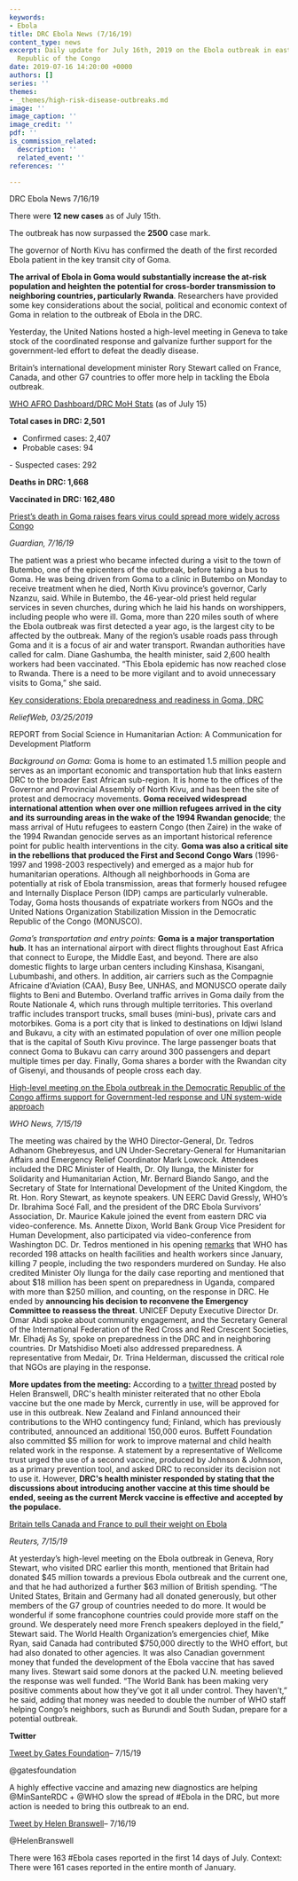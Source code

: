 ```yaml
---
keywords:
- Ebola
title: DRC Ebola News (7/16/19)
content_type: news
excerpt: Daily update for July 16th, 2019 on the Ebola outbreak in eastern Democratic
  Republic of the Congo
date: 2019-07-16 14:20:00 +0000
authors: []
series: ''
themes:
- _themes/high-risk-disease-outbreaks.md
image: ''
image_caption: ''
image_credit: ''
pdf: ''
is_commission_related:
  description: ''
  related_event: ''
references: ''

---
```

DRC Ebola News 7/16/19

There were **12 new cases** as of July 15th.

The outbreak has now surpassed the **2500** case mark.

The governor of North Kivu has confirmed the death of the first recorded Ebola patient in the key transit city of Goma.

**The arrival of Ebola in Goma would substantially increase the at-risk population and heighten the potential for cross-border transmission to neighboring countries, particularly Rwanda**. Researchers have provided some key considerations about the social, political and economic context of Goma in relation to the outbreak of Ebola in the DRC.

Yesterday, the United Nations hosted a high-level meeting in Geneva to take stock of the coordinated response and galvanize further support for the government-led effort to defeat the deadly disease.

Britain’s international development minister Rory Stewart called on France, Canada, and other G7 countries to offer more help in tackling the Ebola outbreak.

[WHO AFRO Dashboard/DRC MoH Stats](https://mailchi.mp/sante.gouv.cd/ebola_kivu_15juil19?e=34c0620338) (as of July 15)

**Total cases in DRC: 2,501**  
 - Confirmed cases: 2,407  
 - Probable cases: 94

\- Suspected cases: 292

**Deaths in DRC: 1,668**

**Vaccinated in DRC: 162,480**

[Priest’s death in Goma raises fears virus could spread more widely across Congo](https://www.theguardian.com/world/2019/jul/16/first-ebola-patient-eastern-drc-democratic-republic-congo-dies-goma)

_Guardian, 7/16/19_

The patient was a priest who became infected during a visit to the town of Butembo, one of the epicenters of the outbreak, before taking a bus to Goma. He was being driven from Goma to a clinic in Butembo on Monday to receive treatment when he died, North Kivu province’s governor, Carly Nzanzu, said. While in Butembo, the 46-year-old priest held regular services in seven churches, during which he laid his hands on worshippers, including people who were ill. Goma, more than 220 miles south of where the Ebola outbreak was first detected a year ago, is the largest city to be affected by the outbreak. Many of the region’s usable roads pass through Goma and it is a focus of air and water transport. Rwandan authorities have called for calm. Diane Gashumba, the health minister, said 2,600 health workers had been vaccinated. “This Ebola epidemic has now reached close to Rwanda. There is a need to be more vigilant and to avoid unnecessary visits to Goma,” she said.

[Key considerations: Ebola preparedness and readiness in Goma, DRC](https://reliefweb.int/report/democratic-republic-congo/social-science-humanitarian-action-key-considerations-ebola)

_ReliefWeb, 03/25/2019_

REPORT from Social Science in Humanitarian Action: A Communication for Development Platform

_Background on Goma:_ Goma is home to an estimated 1.5 million people and serves as an important economic and transportation hub that links eastern DRC to the broader East African sub-region. It is home to the offices of the Governor and Provincial Assembly of North Kivu, and has been the site of protest and democracy movements. **Goma received widespread international attention when over one million refugees arrived in the city and its surrounding areas in the wake of the 1994 Rwandan genocide**; the mass arrival of Hutu refugees to eastern Congo (then Zaire) in the wake of the 1994 Rwandan genocide serves as an important historical reference point for public health interventions in the city. **Goma was also a critical site in the rebellions that produced the First and Second Congo Wars** (1996-1997 and 1998-2003 respectively) and emerged as a major hub for humanitarian operations. Although all neighborhoods in Goma are potentially at risk of Ebola transmission, areas that formerly housed refugee and Internally Displace Person (IDP) camps are particularly vulnerable. Today, Goma hosts thousands of expatriate workers from NGOs and the United Nations Organization Stabilization Mission in the Democratic Republic of the Congo (MONUSCO).

_Goma’s transportation and entry points:_ **Goma is a major transportation hub**. It has an international airport with direct flights throughout East Africa that connect to Europe, the Middle East, and beyond. There are also domestic flights to large urban centers including Kinshasa, Kisangani, Lubumbashi, and others. In addition, air carriers such as the Compagnie Africaine d'Aviation (CAA), Busy Bee, UNHAS, and MONUSCO operate daily flights to Beni and Butembo. Overland traffic arrives in Goma daily from the Route Nationale 4, which runs through multiple territories. This overland traffic includes transport trucks, small buses (mini-bus), private cars and motorbikes. Goma is a port city that is linked to destinations on Idjwi Island and Bukavu, a city with an estimated population of over one million people that is the capital of South Kivu province. The large passenger boats that connect Goma to Bukavu can carry around 300 passengers and depart multiple times per day. Finally, Goma shares a border with the Rwandan city of Gisenyi, and thousands of people cross each day.

[High-level meeting on the Ebola outbreak in the Democratic Republic of the Congo affirms support for Government-led response and UN system-wide approach](https://www.who.int/news-room/detail/15-07-2019-high-level-meeting-on-the-ebola-outbreak-in-the-democratic-republic-of-the-congo-affirms-support-for-government-led-response-and-un-system-wide-approach?utm_source=Global+Health+NOW+Main+List&utm_campaign=1521bbce0f-EMAIL_CAMPAIGN_2019_07_15_12_42&utm_medium=email&utm_term=0_8d0d062dbd-1521bbce0f-2888645)

_WHO News, 7/15/19_

The meeting was chaired by the WHO Director-General, Dr. Tedros Adhanom Ghebreyesus, and UN Under-Secretary-General for Humanitarian Affairs and Emergency Relief Coordinator Mark Lowcock. Attendees included the DRC Minister of Health, Dr. Oly Ilunga, the Minister for Solidarity and Humanitarian Action, Mr. Bernard Biando Sango, and the Secretary of State for International Development of the United Kingdom, the Rt. Hon. Rory Stewart, as keynote speakers. UN EERC David Gressly, WHO’s Dr. Ibrahima Socé Fall, and the president of the DRC Ebola Survivors’ Association, Dr. Maurice Kakule joined the event from eastern DRC via video-conference. Ms. Annette Dixon, World Bank Group Vice President for Human Development, also participated via video-conference from Washington DC. Dr. Tedros mentioned in his opening [remarks](https://www.who.int/dg/speeches/detail/high-level-event-on-ebola-virus-disease-in-drc) that WHO has recorded 198 attacks on health facilities and health workers since January, killing 7 people, including the two responders murdered on Sunday. He also credited Minister Oly Ilunga for the daily case reporting and mentioned that about $18 million has been spent on preparedness in Uganda, compared with more than $250 million, and counting, on the response in DRC. He ended by **announcing his decision to reconvene the Emergency Committee to reassess the threat**. UNICEF Deputy Executive Director Dr. Omar Abdi spoke about community engagement, and the Secretary General of the International Federation of the Red Cross and Red Crescent Societies, Mr. Elhadj As Sy, spoke on preparedness in the DRC and in neighboring countries. Dr Matshidiso Moeti also addressed preparedness. A representative from Medair, Dr. Trina Helderman, discussed the critical role that NGOs are playing in the response.

**More updates from the meeting:** According to a [twitter thread](https://twitter.com/HelenBranswell/status/1150730951464538113) posted by Helen Branswell, DRC's health minister reiterated that no other Ebola vaccine but the one made by Merck, currently in use, will be approved for use in this outbreak. New Zealand and Finland announced their contributions to the WHO contingency fund; Finland, which has previously contributed, announced an additional 150,000 euros. Buffett Foundation also committed $5 million for work to improve maternal and child health related work in the response. A statement by a representative of Wellcome trust urged the use of a second vaccine, produced by Johnson & Johnson, as a primary prevention tool, and asked DRC to reconsider its decision not to use it. However, **DRC's health minister responded by stating that the discussions about introducing another vaccine at this time should be ended, seeing as the current Merck vaccine is effective and accepted by the populace.**

[Britain tells Canada and France to pull their weight on Ebola](https://www.reuters.com/article/us-health-ebola-britain/britain-tells-canada-and-france-to-pull-their-weight-on-ebola-idUSKCN1UA254?utm_source=Global+Health+NOW+Main+List&utm_campaign=1521bbce0f-EMAIL_CAMPAIGN_2019_07_15_12_42&utm_medium=email&utm_term=0_8d0d062dbd-1521bbce0f-2888645)

_Reuters, 7/15/19_

At yesterday’s high-level meeting on the Ebola outbreak in Geneva, Rory Stewart, who visited DRC earlier this month, mentioned that Britain had donated $45 million towards a previous Ebola outbreak and the current one, and that he had authorized a further $63 million of British spending. “The United States, Britain and Germany had all donated generously, but other members of the G7 group of countries needed to do more. It would be wonderful if some francophone countries could provide more staff on the ground. We desperately need more French speakers deployed in the field,” Stewart said. The World Health Organization’s emergencies chief, Mike Ryan, said Canada had contributed $750,000 directly to the WHO effort, but had also donated to other agencies. It was also Canadian government money that funded the development of the Ebola vaccine that has saved many lives. Stewart said some donors at the packed U.N. meeting believed the response was well funded. “The World Bank has been making very positive comments about how they’ve got it all under control. They haven’t,” he said, adding that money was needed to double the number of WHO staff helping Congo’s neighbors, such as Burundi and South Sudan, prepare for a potential outbreak.

**Twitter**

[Tweet by Gates Foundation](https://twitter.com/gatesfoundation/status/1150896643295739904)– 7/15/19

@gatesfoundation

A highly effective vaccine and amazing new diagnostics are helping @MinSanteRDC + @WHO slow the spread of #Ebola in the DRC, but more action is needed to bring this outbreak to an end.

[Tweet by Helen Branswell](https://twitter.com/HelenBranswell/status/1151113273426812929)– 7/16/19

@HelenBranswell

There were 163 #Ebola cases reported in the first 14 days of July. Context: There were 161 cases reported in the entire month of January.